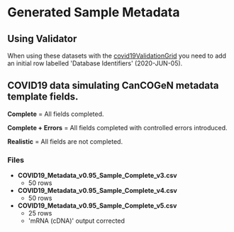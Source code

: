 # Generated Sample Metadata

## Using Validator 
When using these datasets with the [covid19ValidationGrid](https://github.com/Public-Health-Bioinformatics/covid19ValidationGrid) you need to add an initial row labelled 'Database Identifiers' (2020-JUN-05).

## COVID19 data simulating CanCOGeN metadata template fields.

**Complete** = All fields completed.

**Complete + Errors** = All fields completed with controlled errors introduced.

**Realistic** = All fields are not completed.

### Files

* **COVID19_Metadata_v0.95_Sample_Complete_v3.csv**
	* 50 rows
* **COVID19_Metadata_v0.95_Sample_Complete_v4.csv**
	* 50 rows
* **COVID19_Metadata_v0.95_Sample_Complete_v5.csv**
	* 25 rows
	* 'mRNA (cDNA)' output corrected
